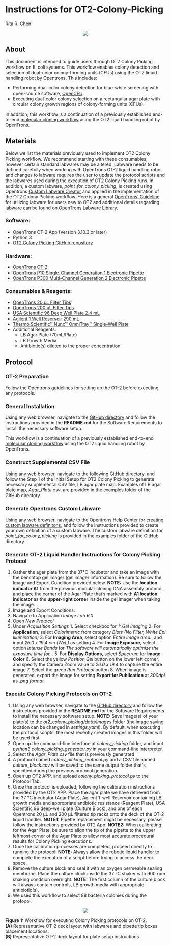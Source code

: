 # Instructions for OT2-Colony-Picking
Rita R. Chen  
<p align="center">
  <img src="https://user-images.githubusercontent.com/32885235/95505810-fb33c200-097c-11eb-9cb9-3f299bb68920.png" />
</p>


## About
This document is intended to guide users through OT2 Colony Picking workflow on E. coli systems. This workflow enables colony detection and selection of dual-color colony-forming units (CFUs) using the OT2 liquid handling robot by Opentrons. This includes:
- Performing dual-color colony detection for blue-white screening with open-source software, [OpenCFU](http://opencfu.sourceforge.net/).
- Executing dual-color colony selection on a rectangular agar plate with circular colony growth regions of colony-forming units (CFUs).

In addition, this workflow is a continuation of a previously established end-to-end [molecular cloning workflow](https://github.com/DAMPLAB/OT2-MoClo-Transformation-Ecoli) using the OT2 liquid handling robot by OpenTrons.

## Materials
Below we list the materials previously used to implement OT2 Colony Picking workflow. We recommend starting with these consumables, however certain standard labwares may be altered. Labware needs to be defined carefully when working with OpenTrons OT-2 liquid handling robot and changes to labware requires the user to update the protocol scripts and the labwares used during the execution of OT2 Colony Picking runs. In addition, a custom labware, *point_for_colony_picking*, is created using Opentrons [Custom Labware Creator](https://labware.opentrons.com/create/) and applied in the implementation of the OT2 Colony Picking workflow. Here is a general [OpenTrons’ Guideline](https://support.opentrons.com/en/articles/3137426-what-labware-can-i-use-with-the-ot-2) for utilizing labware for users new to OT2 and additional details regarding labware can be found on [OpenTrons Labware Library](https://labware.opentrons.com/).

### Software:
- OpenTrons OT-2 App (Version 3.10.3 or later)
- Python 3
- [OT2 Colony Picking GitHub repository](https://github.com/DAMPLAB/OT2-Colony_Picking)

### Hardware:
- [OpenTrons OT-2](https://opentrons.com/ot-2)
- [OpenTrons P10 Single-Channel Generation 1 Electronic Pipette](https://opentrons.com/pipettes)
- [OpenTrons P300 Multi-Channel Generation 2 Electronic Pipette](https://opentrons.com/pipettes)

### Consumables & Reagents:
- [OpenTrons 20 µL Filter Tips](https://shop.opentrons.com/collections/opentrons-tips/products/opentrons-20ul-filter-tips)
- [OpenTrons 200 µL Filter Tips](https://shop.opentrons.com/collections/opentrons-tips/products/opentrons-200ul-filter-tips)
- [USA Scientific 96 Deep Well Plate 2.4 mL](https://www.usascientific.com/plateone-96-deep-well-2ml/p/PlateOne-96-Deep-Well-2mL)
- [Agilent 1 Well Reservoir 290 mL](https://www.agilent.com/store/en_US/Prod-201252-100/201252-100)
- [Thermo Scientific™ Nunc™ OmniTray™ Single-Well Plate](https://www.fishersci.com/shop/products/nunc-omnitray/12565296?searchHijack=true&searchTerm=12565296&searchType=RAPID&matchedCatNo=12565296)
- Additional Reagents:
    - LB Agar Plate (70mL/Plate)
    - LB Growth Media
    - Antibiotic(s) diluted to the proper concentration

## Protocol
### OT-2 Preparation
Follow the Opentrons guidelines for setting up the OT-2 before executing any protocols.

### General Installation
Using any web browser, navigate to the [GitHub directory](https://github.com/DAMPLAB/OT2-Colony-Picking) and follow the instructions provided in the **README.md** for the Software Requirements to install the necessary software setup.

This workflow is a continuation of a previously established end-to-end [molecular cloning workflow](https://github.com/DAMPLAB/OT2-MoClo-Transformation-Ecoli) using the OT2 liquid handling robot by OpenTrons.

### Construct Supplemental CSV File
Using any web browser, navigate to the following [GitHub directory](https://github.com/DAMPLAB/OT2-Colony-Picking), and follow the Step 1 of the Initial Setup for OT2 Colony Picking to generate necessary supplemental CSV file, LB agar plate map. Examples of LB agar plate map, *Agar_Plate.csv*, are provided in the examples folder of the GitHub directory.

### Generate Opentrons Custom Labware
Using any web browser, navigate to the Opentrons Help Center for [creating custom labware definitons](https://support.opentrons.com/en/articles/3136504-creating-custom-labware-definitions), and follow the instructions provided to create your own definition of a custom labware. The custom labware definition for *point_for_colony_picking* is provided in the examples folder of the GitHub directory.

### Generate OT-2 Liquid Handler Instructions for Colony Picking Protocol
1. Gather the agar plate from the 37°C incubator and take an image with the benchtop gel imager (gel imager information). Be sure to follow the Image and Export Condition provided below.
  **NOTE:** Use the **location indicator A1** from the previous modular cloning DNA assembly protocol, and place the corner of the Agar Plate that’s marked with **A1 location indicator** as the **upper-right corner** inside the gel imager when taking the image.
2. Image and Export Conditions:
  1. Navigate to Application *Image Lab 6.0*
  2. Open *New Protocol*
  3. Under *Acquisition Settings*
    1. Select checkbox for *1: Gel Imaging*
    2. For **Application**, select *Colorimetric* from category *Blots (No Filter, White Epi Illumination)*
    3. For **Imaging Area**, select option *Entire image area:*, and input *26.0 x 19.4 cm (WxL)* as setting
    4. For **Image Exposure**, select option *Intense Bands* for *The software will automatically optimize the exposure time for…*
    5. For **Display Options**, select *Spectrum* for **Image Color**
    6. Select the yellow *Position Gel* button on the lower left corner, and specify the Camera Zoom value to *26.0 x 19.4* to capture the entire image
    7. Select the green *Run Protocol* button
    8. When image is generated, export the image for setting **Export for Publication** at *300dpi* as *.png format*

### Execute Colony Picking Protocols on OT-2
1. Using any web browser, navigate to the [GitHub directory](https://github.com/DAMPLAB/OT2-Colony-Picking) and follow the instructions provided in the **README.md** for the Software Requirements to install the necessary software setup.
  **NOTE:** Save image(s) of your plate(s) to the *ot2_colony_picking/data/images* folder (the image saving location can be changed in *settings.yaml*). By default, when executing the protocol scripts, the most recently created images in this folder will be used first.
2. Open up the command-line interface at *colony_picking* folder, and input *python3 colony_picking_generator.py* in your command-line interpreter.
3. Select the *Agar_Plate.csv* file that is previously generated
4. A protocol named *colony_picking_protocol.py* and a CSV file named *culture_block.csv* will be saved to the same output folder that's specified during the previous protocol generation.
5. Open up OT2 APP, and upload *colony_picking_protocol.py* to the Protocol Tab.
6. Once the protocol is uploaded, following the calibration instructions provided by the OT2 APP. Place the agar plate we have retrieved from the 37 °C incubator (Agar Plate), Agilent 1-well Reservoir containing LB growth media and appropriate antibiotic resistance (Reagent Plate), USA Scientific 96 deep-well plate (Culture Block), and one of each Opentrons 20 μL and 200 μL filtered tip racks onto the deck of the OT-2 liquid handler.
  **NOTE1:** Pipette replacement might be necessary, please follow the instructions provided by OT2 App.
  **NOTE2:** When calibrating for the Agar Plate, be sure to align the tip of the pipette to the upper leftmost corner of the Agar Plate to allow most accurate procedural results for Colony Picking executions.
7. Once the calibration processes are completed, proceed directly to running the protocol.
  **NOTE:** Always allow the robotic liquid handler to complete the execution of a script before trying to access the deck space.
8. Remove the culture block and seal it with an oxygen permeable sealing membrane. Place the culture clock inside the 37 °C shaker with 900 rpm shaking condition overnight.
  **NOTE:** The first column of the culture block will always contain controls, LB growth media with appropriate antibiotic(s).
9. We used this workflow to select 88 bacteria colonies during the protocol.

<p align="center">
  <img src="https://user-images.githubusercontent.com/32885235/113929104-a2bf6f00-97bd-11eb-88d2-ba575ff7d20c.png" />

  **Figure 1:** Workflow for executing Colony Picking protocols on OT-2.     
  **(A)** Representative OT-2 deck layout with labwares and pipette tip boxes placement locations.     
  **(B)** Representative OT-2 deck layout for plate setup instructions
</p>
